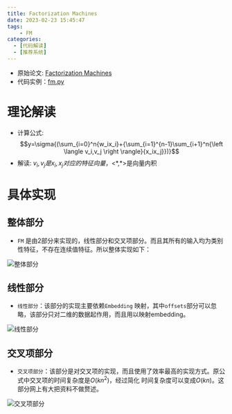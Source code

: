 ```yaml
---
title: Factorization Machines
date: 2023-02-23 15:45:47
tags: 
    - FM
categories: 
  - [代码解读]
  - [推荐系统]
---
```


* 原始论文: [Factorization Machines](https://www.csie.ntu.edu.tw/~b97053/paper/Rendle2010FM.pdf)
* 代码实例：[fm.py](https://github.com/forrestneo/pytorch-fm/blob/master/torchfm/model/fm.py)

# 理论解读
* 计算公式: $$y=\sigma{(\sum_{i=0}^n{w_ix_i}+{\sum_{i=1}^{n-1}\sum_{i+1}^n{\left \langle v_i,v_j \right \rangle}{x_ix_j}})}$$
* 解读: $v_i,v_j 是x_i,x_j 对应的特征向量$，<\*,*>是向量内积
  
# 具体实现
## 整体部分
* `FM` 是由2部分来实现的，线性部分和交叉项部分。而且其所有的输入均为类别性特征，不存在连续值特征。所以整体实现如下：

![整体部分](./fm.png)

## 线性部分
* `线性部分`：该部分的实现主要依赖`Embedding` 映射，其中`offsets`部分可以忽略，该部分只对二维的数据起作用，而且用以映射embedding。

![线性部分](./fm_1.png)

## 交叉项部分
* `交叉项部分`：该部分是对交叉项的实现，而且使用了效率最高的实现方式。原公式中交叉项的时间复杂度是$O(kn^2)$，经过简化 时间复杂度可以变成$O(kn)$。这部分网上有大把资料不做赘述。

![交叉项部分](./fm_2.png)